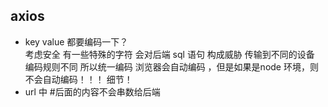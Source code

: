 ## axios 
- key value 都要编码一下？  
    考虑安全  有一些特殊的字符   会对后端 sql 语句 构成威胁
    传输到不同的设备   编码规则不同  所以统一编码
    浏览器会自动编码 ，但是如果是node 环境，则不会自动编码！！！
    细节！
- url 中
    #后面的内容不会串数给后端
